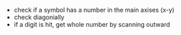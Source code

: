 * check if a symbol has a number in the main axises (x-y)
* check diagonially
* if a digit is hit, get whole number by scanning outward

